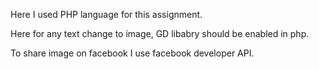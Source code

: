 Here I used PHP language for this assignment.

Here for any text change to image, GD libabry should be enabled in php.

To share image on facebook I use facebook developer API.
